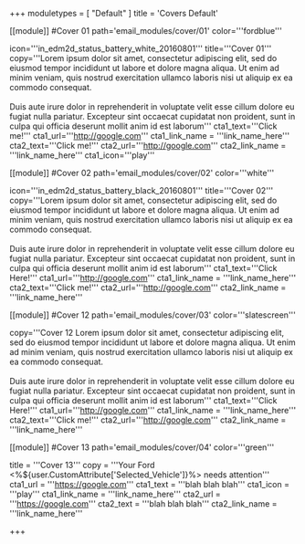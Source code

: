 +++
moduletypes = [ "Default" ]
title = 'Covers Default'

[[module]] #Cover 01
path='email_modules/cover/01'
color='''fordblue'''

  icon='''in_edm2d_status_battery_white_20160801'''
  title='''Cover 01'''
  copy='''Lorem ipsum dolor sit amet, consectetur adipiscing elit, sed do eiusmod tempor incididunt ut labore et dolore magna aliqua. Ut enim ad minim veniam, quis nostrud exercitation ullamco laboris nisi ut aliquip ex ea commodo consequat. <br /><br /> Duis aute irure dolor in reprehenderit in voluptate velit esse cillum dolore eu fugiat nulla pariatur. Excepteur sint occaecat cupidatat non proident, sunt in culpa qui officia deserunt mollit anim id est laborum'''
  cta1_text='''Click me!'''
  cta1_url='''http://google.com'''
  cta1_link_name = '''link_name_here'''
  cta2_text='''Click me!'''
  cta2_url='''http://google.com'''
  cta2_link_name = '''link_name_here'''
  cta1_icon='''play'''

[[module]] #Cover 02
path='email_modules/cover/02'
color='''white'''

  icon='''in_edm2d_status_battery_black_20160801'''
  title='''Cover 02'''
  copy='''Lorem ipsum dolor sit amet, consectetur adipiscing elit, sed do eiusmod tempor incididunt ut labore et dolore magna aliqua. Ut enim ad minim veniam, quis nostrud exercitation ullamco laboris nisi ut aliquip ex ea commodo consequat.<br /><br />Duis aute irure dolor in reprehenderit in voluptate velit esse cillum dolore eu fugiat nulla pariatur. Excepteur sint occaecat cupidatat non proident, sunt in culpa qui officia deserunt mollit anim id est laborum'''
  cta1_text='''Click Here!'''
  cta1_url='''http://google.com'''
  cta1_link_name = '''link_name_here'''
  cta2_text='''Click me!'''
  cta2_url='''http://google.com'''
  cta2_link_name = '''link_name_here'''

[[module]] #Cover 12
path='email_modules/cover/03'
color='''slatescreen'''

  copy='''Cover 12 Lorem ipsum dolor sit amet, consectetur adipiscing elit, sed do eiusmod tempor incididunt ut labore et dolore magna aliqua. Ut enim ad minim veniam, quis nostrud exercitation ullamco laboris nisi ut aliquip ex ea commodo consequat.<br /><br />Duis aute irure dolor in reprehenderit in voluptate velit esse cillum dolore eu fugiat nulla pariatur. Excepteur sint occaecat cupidatat non proident, sunt in culpa qui officia deserunt mollit anim id est laborum'''
  cta1_text='''Click Here!'''
  cta1_url='''http://google.com'''
  cta1_link_name = '''link_name_here'''
  cta2_text='''Click me!'''
  cta2_url='''http://google.com'''
  cta2_link_name = '''link_name_here'''

[[module]] #Cover 13
path='email_modules/cover/04'
color='''green'''

  title = '''Cover 13'''
  copy = '''Your Ford <%${user.CustomAttribute['Selected_Vehicle']}%> needs attention'''
  cta1_url = '''https://google.com'''
  cta1_text = '''blah blah blah'''
  cta1_icon = '''play'''
  cta1_link_name = '''link_name_here'''
  cta2_url = '''https://google.com'''
  cta2_text = '''blah blah blah'''
  cta2_link_name = '''link_name_here'''


+++